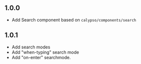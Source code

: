 ## 1.0.0

- Add Search component based on `calypso/components/search`

## 1.0.1

- Add search modes
- Add "when-typing" search mode
- Add "on-enter" searchmode.
